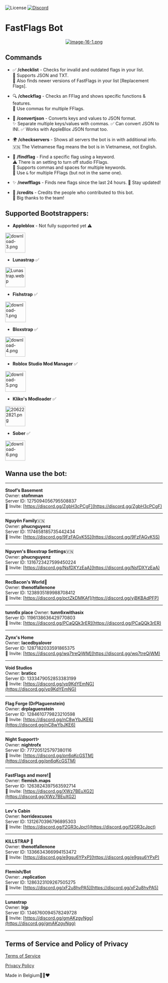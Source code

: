  ![License](https://img.shields.io/badge/License-ARR-blue?style=plastic&labelColor=white) [![Discord](https://img.shields.io/discord/1286323109267505275?style=plastic&logo=discord&label=Discord&labelColor=white&color=blue)](https://discord.gg/xF2u8hvPA5)

# FastFlags Bot

<p align="center">
  <a href="https://postimg.cc/LhP8Qmfj">
    <img src="https://i.postimg.cc/8kKf55zX/image-16-1.png" alt="image-16-1.png">
  </a>
</p>



## Commands

- ✅ **/checklist** - Checks for invalid and outdated flags in your list.  
  📄 Supports JSON and TXT.  
  🔄 Also finds newer versions of FastFlags in your list [Replacement Flags].

- 🔍 **/checkflag** - Checks an FFlag and shows specific functions & features.  
  📝 Use commas for multiple FFlags.

- 🔄 **/convertjson** - Converts keys and values to JSON format.  
  ✨ Separate multiple keys/values with commas.
  ✅ Can convert JSON to INI.
  ✅ Works with AppleBlox JSON format too.



- 🌍 **/checkservers** - Shows all servers the bot is in with additional info.  
  🇻🇳 The Vietnamese flag means the bot is in Vietnamese, not English.

- 🔎 **/findflag** - Find a specific flag using a keyword.  
  ⚠️ There is an setting to turn off studio FFlags.  
  🔢 Supports commas and spaces for multiple keywords.  
  🔗 Use `&` for multiple FFlags (but not in the same one).

- ✨ **/newfflags** - Finds new flags since the last 24 hours.
  🔔 Stay updated!

- 👏 **/credits** - Credits the people who contributed to this bot.  
  🙌 Big thanks to the team!


## Supported Bootstrappers:
 
- **Appleblox** - Not fully supported yet ⚠️  
<a href="https://postimg.cc/YGRhrHNd">
  <img src="https://i.postimg.cc/C5TD4MRp/download-3.png" alt="download-3.png" width="64" height="64">
</a>


- **Lunastrap** ✅  
<a href="https://postimg.cc/F7D5D6Pj">
  <img src="https://i.postimg.cc/cLNx4yw5/Lunastrap.webp" alt="Lunastrap.webp" width="64" height="64">
</a>


- **Fishstrap** ✅  
<a href="https://postimg.cc/62dFRb24">
  <img src="https://i.postimg.cc/xC7QwW95/download-1.png" alt="download-1.png" width="66" height="66">
</a>


- **Bloxstrap** ✅  
<a href="https://postimg.cc/jwVGDY5r">
  <img src="https://i.postimg.cc/wv3Hb6Y3/download-4.png" alt="download-4.png" width="64" height="64">
</a>


- **Roblox Studio Mod Manager** ✅  
<a href="https://postimg.cc/SnR05G5H">
  <img src="https://i.postimg.cc/pLY2mGBV/download-5.png" alt="download-5.png" width="66" height="66">
</a>



- **Kliko's Modloader** ✅  
<a href="https://postimg.cc/3WjHDNmf">
  <img src="https://i.postimg.cc/zD6D6RBN/206222821.png" alt="206222821.png" width="64" height="64">
</a>

  
- **Sober** ✅
<a href="https://postimg.cc/ppYXxksT">
  <img src="https://i.postimg.cc/28gqQKv4/download-6.png" alt="download-6.png" width="64" height="64">
</a>



## Wanna use the bot:
---
**__Stoof’s Basement__**  
Owner: **stofmman**  
Server ID: 1275094056795508837  
🔗 Invite: [https://discord.gg/ZgbH3cPCgF](https://discord.gg/ZgbH3cPCgF)

---
**__Nguyên Family__**🇻🇳    
Owner: **phucnguyenz**  
Server ID: 1174658185735442434  
🔗 Invite: [https://discord.gg/9FzFAGvK5S](https://discord.gg/9FzFAGvK5S)

---
**__Nguyen's Bloxstrap Settings__**🇻🇳  
Owner: **phucnguyenz**  
Server ID: 1316723427599450224  
🔗 Invite: [https://discord.gg/NsfDXYzEaA](https://discord.gg/NsfDXYzEaA)

---
**__RecBacon's World💫__**  
Owner: **thenotfallenone**  
Server ID: 1238935189988708412  
🔗 Invite: [https://discord.gg/pctZkDMKAf](https://discord.gg/yjBKBAdPFP)

---

**__tunn6x place__** 
Owner: **tunn6xwithasix**  
Server ID: 1196138636429770803  
🔗 Invite: [https://discord.gg/PCaQQk3rER](https://discord.gg/PCaQQk3rER)

---
**__Zynx's Home__**  
Owner: **lacedbyalover**  
Server ID: 1287182033591865375  
🔗 Invite: [https://discord.gg/wq7treQjWM](https://discord.gg/wq7treQjWM)

---
**__Void Studios__**   
Owner: **braticc**  
Server ID: 1333479052853383199  
🔗 Invite: [https://discord.gg/vp9KdYEmNG](https://discord.gg/vp9KdYEmNG)

---
**__Flag Forge (DrPlaguenstein)__**  
Owner: **drplaguenstein**  
Server ID: 1284610779823210598  
🔗 Invite: [https://discord.gg/nC8wYbJKE6](https://discord.gg/nC8wYbJKE6)

---
**__Night Support✨__**  
Owner: **nightrofx**  
Server ID: 777205125797380116  
🔗 Invite: [https://discord.gg/pn6qKcGSTM](https://discord.gg/pn6qKcGSTM)

---
**__FastFlags and more!🔮__**  
Owner: **flemish.maps**  
Server ID: 1263824397563592714  
🔗 Invite: [https://discord.gg/XWz7BEuXG2](https://discord.gg/XWz7BEuXG2)

---
**__Lev's Cabin__**  
Owner: **horridexcuses**  
Server ID: 1312670396796895303  
🔗 Invite: [https://discord.gg/f2GR3cJpct](https://discord.gg/f2GR3cJpct)

---
**__KILLSTRAP 🔪__**  
Owner: **thenotfallenone**  
Server ID: 1336634366994153472  
🔗 Invite: [https://discord.gg/e9gsu6YPxP](https://discord.gg/e9gsu6YPxP)

---
**__Flemish/Bot__**  
Owner: **.replication**  
Server ID: 1286323109267505275  
🔗 Invite: [https://discord.gg/xF2u8hvPA5](https://discord.gg/xF2u8hvPA5)

---
**__Lunastrap__**  
Owner: **lrjp**  
Server ID: 1346760094578249728  
🔗 Invite: [https://discord.gg/gmAKzgyNgg](https://discord.gg/gmAKzgyNgg)

---


## Terms of Service and Policy of Privacy

[Terms of Service](https://github.com/Fast-Flags/Terms-of-Service/blob/main/TERMS_OF_SERVICE.md)

[Privacy Policy](https://github.com/Fast-Flags/FastFlags/blob/main/PRIVACY_POLICY.md)




Made in Belgium🖤💛❤️
